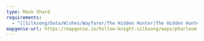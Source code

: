 ```yaml
---
type: Mask Shard
requirements:
  - "[[Silksong/Data/Wishes/Wayfarer/The Hidden Hunter|The Hidden Hunter]]"
mapgenie-url: https://mapgenie.io/hollow-knight-silksong/maps/pharloom?locationIds=479447
---
```

